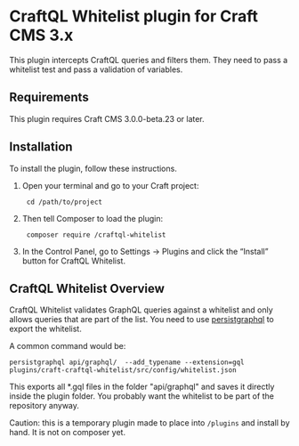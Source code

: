 # CraftQL Whitelist plugin for Craft CMS 3.x

This plugin intercepts CraftQL queries and filters them. They need to pass a whitelist test and pass a validation of variables.


## Requirements

This plugin requires Craft CMS 3.0.0-beta.23 or later.

## Installation

To install the plugin, follow these instructions.

1. Open your terminal and go to your Craft project:

        cd /path/to/project

2. Then tell Composer to load the plugin:

        composer require /craftql-whitelist

3. In the Control Panel, go to Settings → Plugins and click the “Install” button for CraftQL Whitelist.

## CraftQL Whitelist Overview

CraftQL Whitelist validates GraphQL queries against a whitelist and only allows queries that are part of the list. You need to use [persistgraphql](https://github.com/apollographql/persistgraphql) to export the whitelist.

A common command would be:

```
persistgraphql api/graphql/  --add_typename --extension=gql plugins/craft-craftql-whitelist/src/config/whitelist.json
```

This exports all *.gql files in the folder "api/graphql" and saves it directly inside the plugin folder. You probably want the whitelist to be part of the repository anyway.

Caution: this is a temporary plugin made to place into `/plugins` and install by hand. It is not on composer yet.